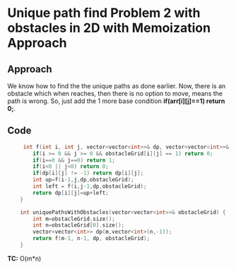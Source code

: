 # Unique path find Problem 2 with obstacles in 2D with Memoization Approach

## Approach

We know how to find the the unique paths as done earlier. Now, there is an obstacle which when reaches, then there is no option to move, means the path is wrong. So, just add the 1 more base condition **if(arr[i][j]==1) return 0;**.

## Code

```c++
     int f(int i, int j, vector<vector<int>>& dp, vector<vector<int>>& obstacleGrid){
        if(i >= 0 && j >= 0 && obstacleGrid[i][j] == 1) return 0;
        if(i==0 && j==0) return 1;
        if(i<0 || j<0) return 0;
        if(dp[i][j] != -1) return dp[i][j];
        int up=f(i-1,j,dp,obstacleGrid);
        int left = f(i,j-1,dp,obstacleGrid);
        return dp[i][j]=up+left;
    }

    int uniquePathsWithObstacles(vector<vector<int>>& obstacleGrid) {
        int m=obstacleGrid.size();
        int n=obstacleGrid[0].size();
        vector<vector<int>> dp(m,vector<int>(n,-1));
        return f(m-1, n-1, dp, obstacleGrid);
    }
```

**TC:** O(m\*n)

<!-- first for path sum and second for dp declaration -->
